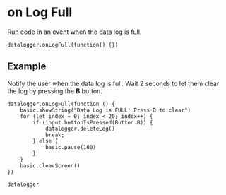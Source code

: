# on Log Full

Run code in an event when the data log is full.

```sig
datalogger.onLogFull(function() {})
```
## Example

Notify the user when the data log is full. Wait 2 seconds to let them clear the log by pressing the **B** button.

```blocks
datalogger.onLogFull(function () {
    basic.showString("Data Log is FULL! Press B to clear")
    for (let index = 0; index < 20; index++) {
        if (input.buttonIsPressed(Button.B)) {
            datalogger.deleteLog()
            break;
        } else {
            basic.pause(100)
        }
    }
    basic.clearScreen()
})
```

```package
datalogger
```